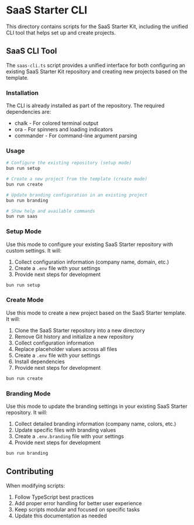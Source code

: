 # SaaS Starter CLI

This directory contains scripts for the SaaS Starter Kit, including the unified CLI tool that helps set up and create projects.

## SaaS CLI Tool

The `saas-cli.ts` script provides a unified interface for both configuring an existing SaaS Starter Kit repository and creating new projects based on the template.

### Installation

The CLI is already installed as part of the repository. The required dependencies are:

- chalk - For colored terminal output
- ora - For spinners and loading indicators
- commander - For command-line argument parsing

### Usage

```bash
# Configure the existing repository (setup mode)
bun run setup

# Create a new project from the template (create mode)
bun run create

# Update branding configuration in an existing project
bun run branding

# Show help and available commands
bun run saas
```

### Setup Mode

Use this mode to configure your existing SaaS Starter repository with custom settings. It will:

1. Collect configuration information (company name, domain, etc.)
2. Create a `.env` file with your settings
3. Provide next steps for development

```bash
bun run setup
```

### Create Mode

Use this mode to create a new project based on the SaaS Starter template. It will:

1. Clone the SaaS Starter repository into a new directory
2. Remove Git history and initialize a new repository
3. Collect configuration information
4. Replace placeholder values across all files
5. Create a `.env` file with your settings
6. Install dependencies
7. Provide next steps for development

```bash
bun run create
```

### Branding Mode

Use this mode to update the branding settings in your existing SaaS Starter repository. It will:

1. Collect detailed branding information (company name, colors, etc.)
2. Update specific files with branding values
3. Create a `.env.branding` file with your settings
4. Provide next steps for development

```bash
bun run branding
```

## Contributing

When modifying scripts:

1. Follow TypeScript best practices
2. Add proper error handling for better user experience
3. Keep scripts modular and focused on specific tasks
4. Update this documentation as needed